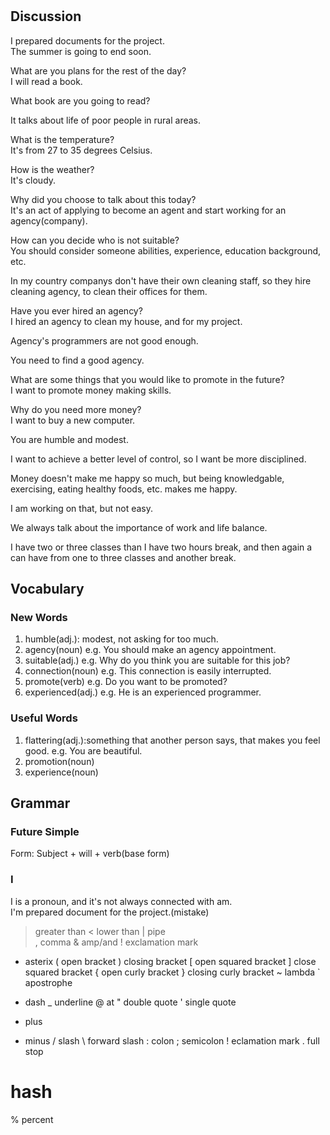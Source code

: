 # 
## Discussion
I prepared documents for the project.  
The summer is going to end soon.  

What are you plans for the rest of the day?  
I will read a book.  

What book are you going to read?  


It talks about life of poor people in rural areas.  

What is the temperature?  
It's from 27 to 35 degrees Celsius.

How is the weather?  
It's cloudy.  

Why did you choose to talk about this today?  
It's an act of applying to become an agent and start working for an agency(company).  

How can you decide who is not suitable?  
You should consider someone abilities, experience, education background, etc.  

In my country companys don't have their own cleaning staff, so they hire cleaning agency, to clean their offices for them.

Have you ever hired an agency?  
I hired an agency to clean my house, and for my project.  

Agency's programmers are not good enough.  

You need to find a good agency.  

What are some things that you would like to promote in the future?  
I want to promote money making skills.  

Why do you need more money?  
I want to buy a new computer.  

You are humble and modest.  

I want to achieve a better level of control, so I want be more disciplined.  

Money doesn't make me happy so much, but being knowledgable, exercising, eating healthy foods, etc. makes me happy.  

I am working on that, but not easy.  

We always talk about the importance of work and life balance.  

I have two or three classes than I have two hours break, and then again a can have from one to three classes and another break.  

## Vocabulary
### New Words
1. humble(adj.): modest, not asking for too much.
1. agency(noun) e.g. You should make an agency appointment.
1. suitable(adj.) e.g. Why do you think you are suitable for this job?
1. connection(noun) e.g. This connection is easily interrupted.
1. promote(verb) e.g. Do you want to be promoted?
1. experienced(adj.) e.g. He is an experienced programmer.

### Useful Words
1. flattering(adj.):something that another person says, that makes you feel good. e.g. You are beautiful.
1. promotion(noun)
1. experience(noun)

## Grammar
### Future Simple
Form: Subject + will + verb(base form)  

### I
I is a pronoun, and it's not always connected with am.  
I'm prepared document for the project.(mistake)  

> greater than
< lower than
| pipe  
, comma
& amp/and
! exclamation mark
* asterix
( open bracket
) closing bracket
[ open squared bracket
] close squared bracket
{ open curly bracket
} closing curly bracket
~ lambda 
` apostrophe
- dash
_ underline
@ at
" double quote
' single quote
+ plus
- minus
/ slash
\ forward slash
: colon
; semicolon
! eclamation mark
. full stop
# hash
% percent
